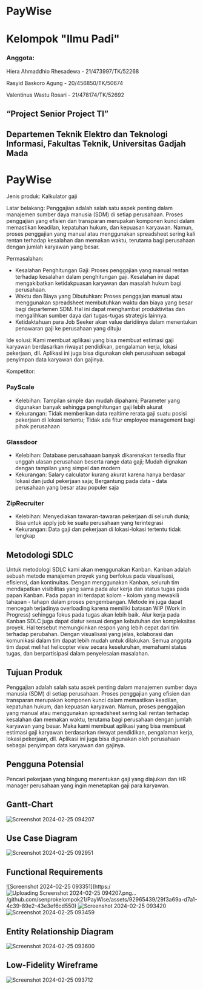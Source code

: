 # PayWise

# Kelompok "Ilmu Padi" 
### Anggota:

Hiera Ahmaddhio Rhesadewa - 21/473997/TK/52268

Rasyid Baskoro Agung - 20/456850/TK/50674

Valentinus Wastu Rosari - 21/478174/TK/52692

## “Project Senior Project TI”

## Departemen Teknik Elektro dan Teknologi Informasi, Fakultas Teknik, Universitas Gadjah Mada

# PayWise

Jenis produk: Kalkulator gaji

Latar belakang: Penggajian adalah salah satu aspek penting dalam manajemen sumber daya manusia
(SDM) di setiap perusahaan. Proses penggajian yang efisien dan transparan merupakan
komponen kunci dalam memastikan keadilan, kepatuhan hukum, dan kepuasan
karyawan. Namun, proses penggajian yang manual atau menggunakan spreadsheet
sering kali rentan terhadap kesalahan dan memakan waktu, terutama bagi perusahaan
dengan jumlah karyawan yang besar.

Permasalahan:

- Kesalahan Penghitungan Gaji: Proses penggajian yang manual rentan terhadap
  kesalahan dalam penghitungan gaji. Kesalahan ini dapat mengakibatkan
  ketidakpuasan karyawan dan masalah hukum bagi perusahaan.
- Waktu dan Biaya yang Dibutuhkan: Proses penggajian manual atau menggunakan
  spreadsheet membutuhkan waktu dan biaya yang besar bagi departemen SDM.
  Hal ini dapat menghambat produktivitas dan mengalihkan sumber daya dari
  tugas-tugas strategis lainnya.
- Ketidaktahuan para Job Seeker akan value daridiinya dalam menentukan
  penawaran gaji ke perusahaan yang dituju

Ide solusi: Kami membuat aplikasi yang bisa membuat estimasi gaji karyawan berdasarkan riwayat
pendidikan, pengalaman kerja, lokasi pekerjaan, dll. Aplikasi ini juga bisa digunakan oleh
perusahaan sebagai penyimpan data karyawan dan gajinya.

Kompetitor:

### PayScale

* Kelebihan: Tampilan simple dan mudah dipahami; Parameter yang digunakan banyak
  sehingga penghitungan gaji lebih akurat
* Kekurangan: Tidak memberikan data realtime
  rerata gaji suatu posisi pekerjaan di
  lokasi tertentu; Tidak ada fitur employee
  management bagi pihak perusahaan

### Glassdoor

* Kelebihan: Database perusahaaan banyak
  dikarenakan tersedia fitur unggah
  ulasan perusahaan beserta range data
  gaji; Mudah dignakan dengan tampilan yang
  simpel dan modern
* Kekurangan: Salary calculator kurang akurat
  karena hanya berdasar lokasi dan
  judul pekerjaan saja; Bergantung pada data - data
  perusahaan yang besar atau populer
  saja

### ZipRecruiter

* Kelebihan: Menyediakan tawaran-tawaran
  pekerjaan di seluruh dunia; Bisa untuk apply job ke suatu
  perusahaan yang terintegrasi
* Kekurangan: Data gaji dan pekerjaan di
  lokasi-lokasi tertentu tidak lengkap

## Metodologi SDLC

Untuk metodologi SDLC kami akan menggunakan Kanban. Kanban adalah sebuah metode manajemen proyek yang berfokus pada visualisasi, efisiensi, dan kontinuitas. Dengan menggunakan Kanban, seluruh tim mendapatkan visibilitas yang sama pada alur kerja dan status tugas pada papan Kanban. Pada papan ini terdapat kolom - kolom yang mewakili tahapan - tahapn dalam proses pengembangan. Metode ini juga dapat mencegah terjadinya overloading karena memiliki batasan WIP (Work in Progress) sehingga fokus pada tugas akan lebih baik. Alur kerja pada Kanban SDLC juga dapat diatur sesuai dengan kebutuhan dan kompleksitas proyek. Hal tersebut memungkinkan respon yang lebih cepat dari tim terhadap perubahan. Dengan visualisasi yang jelas, kolaborasi dan komunikasi dalam tim dapat lebih mudah untuk dilakukan. Semua anggota tim dapat melihat helicopter view secara keseluruhan, memahami status tugas, dan berpartisipasi dalam penyelesaian masalahan.

## Tujuan Produk

Penggajian adalah salah satu aspek penting dalam manajemen sumber daya manusia (SDM) di setiap perusahaan. Proses penggajian yang efisien dan transparan merupakan komponen kunci dalam memastikan keadilan, kepatuhan hukum, dan kepuasan karyawan. Namun, proses penggajian yang manual atau menggunakan spreadsheet sering kali rentan terhadap kesalahan dan memakan waktu, terutama bagi perusahaan dengan jumlah karyawan yang besar. Maka kami membuat aplikasi yang bisa membuat estimasi gaji karyawan berdasarkan riwayat pendidikan, pengalaman kerja, lokasi pekerjaan, dll. Aplikasi ini juga bisa digunakan oleh perusahaan sebagai penyimpan data karyawan dan gajinya.

## Pengguna Potensial

Pencari pekerjaan yang bingung menentukan gaji yang diajukan dan HR manager perusahaan yang ingin menetapkan gaji para karyawan.

## Gantt-Chart

![Screenshot 2024-02-25 094207](https://github.com/senprokelompok21/PayWise/assets/92965439/b376241a-2699-4156-b2e6-738b91088d4f)

## Use Case Diagram

![Screenshot 2024-02-25 092951](https://github.com/senprokelompok21/PayWise/assets/92965439/cf882655-bfa3-40a3-ab38-acf71b347fa4)

## Functional Requirements

![Screenshot 2024-02-25 093351](https:/![Uploading Screenshot 2024-02-25 094207.png…]()
/github.com/senprokelompok21/PayWise/assets/92965439/29f3a69a-d7a1-4c39-89e2-43e3ef6cd550)
![Screenshot 2024-02-25 093420](https://github.com/senprokelompok21/PayWise/assets/92965439/30eb68b8-0591-433c-a4e3-1745207e188c)
![Screenshot 2024-02-25 093459](https://github.com/senprokelompok21/PayWise/assets/92965439/cf16983a-e79f-4a67-8ca9-a018b7cc912f)

## Entity Relationship Diagram

![Screenshot 2024-02-25 093600](https://github.com/senprokelompok21/PayWise/assets/92965439/1ec60805-4b08-46f7-8f45-7549ff879905)

## Low-Fidelity Wireframe

![Screenshot 2024-02-25 093712](https://github.com/senprokelompok21/PayWise/assets/92965439/e3bae459-2f00-4021-9e0f-416ca1f19511)
